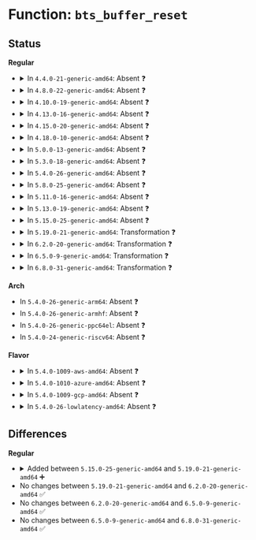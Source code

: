 # Function: <code>bts_buffer_reset</code>

## Status
<b>Regular</b>
<ul>
<li>
<details>
<summary>In <code>4.4.0-21-generic-amd64</code>: Absent ❓</summary>

```json
{
  "name": "bts_buffer_reset",
  "collision_type": "Unique Static",
  "inline_type": "Selective",
  "funcs": [
    {
      "addr": 18446744071578897888,
      "name": "bts_buffer_reset",
      "external": false,
      "loc": "arch/x86/events/intel/bts.c:300",
      "file": "arch/x86/events/intel/bts.c",
      "inline": "not declared, inlined",
      "caller_inline": [
        "arch/x86/events/intel/bts.c:bts_event_add",
        "arch/x86/events/intel/bts.c:intel_bts_interrupt"
      ],
      "caller_func": [
        "arch/x86/events/intel/bts.c:bts_event_add",
        "arch/x86/events/intel/bts.c:intel_bts_interrupt"
      ]
    }
  ],
  "symbols": [
    {
      "addr": 18446744071578897888,
      "name": "bts_buffer_reset.part.2",
      "section": ".text",
      "bind": "STB_LOCAL",
      "size": 554
    }
  ]
}
```
</details>
</li>
<li>
<details>
<summary>In <code>4.8.0-22-generic-amd64</code>: Absent ❓</summary>

```json
{
  "name": "bts_buffer_reset",
  "collision_type": "Unique Static",
  "inline_type": "Selective",
  "funcs": [
    {
      "addr": 18446744071578900273,
      "name": "bts_buffer_reset",
      "external": false,
      "loc": "arch/x86/events/intel/bts.c:370",
      "file": "arch/x86/events/intel/bts.c",
      "inline": "not declared, inlined",
      "caller_inline": [
        "arch/x86/events/intel/bts.c:intel_bts_interrupt",
        "arch/x86/events/intel/bts.c:bts_event_start"
      ],
      "caller_func": [
        "arch/x86/events/intel/bts.c:intel_bts_interrupt",
        "arch/x86/events/intel/bts.c:bts_event_start"
      ]
    }
  ],
  "symbols": [
    {
      "addr": 18446744071578898368,
      "name": "bts_buffer_reset.part.2",
      "section": ".text",
      "bind": "STB_LOCAL",
      "size": 499
    }
  ]
}
```
</details>
</li>
<li>
<details>
<summary>In <code>4.10.0-19-generic-amd64</code>: Absent ❓</summary>

```json
{
  "name": "bts_buffer_reset",
  "collision_type": "Unique Static",
  "inline_type": "Selective",
  "funcs": [
    {
      "addr": 18446744071578900465,
      "name": "bts_buffer_reset",
      "external": false,
      "loc": "arch/x86/events/intel/bts.c:370",
      "file": "arch/x86/events/intel/bts.c",
      "inline": "not declared, inlined",
      "caller_inline": [
        "arch/x86/events/intel/bts.c:intel_bts_interrupt",
        "arch/x86/events/intel/bts.c:bts_event_start"
      ],
      "caller_func": [
        "arch/x86/events/intel/bts.c:intel_bts_interrupt",
        "arch/x86/events/intel/bts.c:bts_event_start"
      ]
    }
  ],
  "symbols": [
    {
      "addr": 18446744071578898576,
      "name": "bts_buffer_reset.part.2",
      "section": ".text",
      "bind": "STB_LOCAL",
      "size": 496
    }
  ]
}
```
</details>
</li>
<li>
<details>
<summary>In <code>4.13.0-16-generic-amd64</code>: Absent ❓</summary>

```json
{
  "name": "bts_buffer_reset",
  "collision_type": "Unique Static",
  "inline_type": "Selective",
  "funcs": [
    {
      "addr": 18446744071578900014,
      "name": "bts_buffer_reset",
      "external": false,
      "loc": "arch/x86/events/intel/bts.c:369",
      "file": "arch/x86/events/intel/bts.c",
      "inline": "not declared, inlined",
      "caller_inline": [
        "arch/x86/events/intel/bts.c:intel_bts_interrupt",
        "arch/x86/events/intel/bts.c:bts_event_start"
      ],
      "caller_func": [
        "arch/x86/events/intel/bts.c:intel_bts_interrupt",
        "arch/x86/events/intel/bts.c:bts_event_start"
      ]
    }
  ],
  "symbols": [
    {
      "addr": 18446744071578898192,
      "name": "bts_buffer_reset.part.2",
      "section": ".text",
      "bind": "STB_LOCAL",
      "size": 484
    }
  ]
}
```
</details>
</li>
<li>
<details>
<summary>In <code>4.15.0-20-generic-amd64</code>: Absent ❓</summary>

```json
{
  "name": "bts_buffer_reset",
  "collision_type": "Unique Static",
  "inline_type": "Selective",
  "funcs": [
    {
      "addr": 18446744071578901454,
      "name": "bts_buffer_reset",
      "external": false,
      "loc": "arch/x86/events/intel/bts.c:369",
      "file": "arch/x86/events/intel/bts.c",
      "inline": "not declared, inlined",
      "caller_inline": [
        "arch/x86/events/intel/bts.c:intel_bts_interrupt",
        "arch/x86/events/intel/bts.c:bts_event_start"
      ],
      "caller_func": [
        "arch/x86/events/intel/bts.c:intel_bts_interrupt",
        "arch/x86/events/intel/bts.c:bts_event_start"
      ]
    }
  ],
  "symbols": [
    {
      "addr": 18446744071578899648,
      "name": "bts_buffer_reset.part.2",
      "section": ".text",
      "bind": "STB_LOCAL",
      "size": 484
    }
  ]
}
```
</details>
</li>
<li>
<details>
<summary>In <code>4.18.0-10-generic-amd64</code>: Absent ❓</summary>

```json
{
  "name": "bts_buffer_reset",
  "collision_type": "Unique Static",
  "inline_type": "Selective",
  "funcs": [
    {
      "addr": 18446744071578903475,
      "name": "bts_buffer_reset",
      "external": false,
      "loc": "arch/x86/events/intel/bts.c:369",
      "file": "arch/x86/events/intel/bts.c",
      "inline": "not declared, inlined",
      "caller_inline": [
        "arch/x86/events/intel/bts.c:intel_bts_interrupt",
        "arch/x86/events/intel/bts.c:bts_event_start"
      ],
      "caller_func": [
        "arch/x86/events/intel/bts.c:intel_bts_interrupt",
        "arch/x86/events/intel/bts.c:bts_event_start"
      ]
    }
  ],
  "symbols": [
    {
      "addr": 18446744071578901536,
      "name": "bts_buffer_reset.part.4",
      "section": ".text",
      "bind": "STB_LOCAL",
      "size": 519
    }
  ]
}
```
</details>
</li>
<li>
<details>
<summary>In <code>5.0.0-13-generic-amd64</code>: Absent ❓</summary>

```json
{
  "name": "bts_buffer_reset",
  "collision_type": "Unique Static",
  "inline_type": "Selective",
  "funcs": [
    {
      "addr": 18446744071578904707,
      "name": "bts_buffer_reset",
      "external": false,
      "loc": "arch/x86/events/intel/bts.c:369",
      "file": "arch/x86/events/intel/bts.c",
      "inline": "not declared, inlined",
      "caller_inline": [
        "arch/x86/events/intel/bts.c:intel_bts_interrupt",
        "arch/x86/events/intel/bts.c:bts_event_start"
      ],
      "caller_func": [
        "arch/x86/events/intel/bts.c:intel_bts_interrupt",
        "arch/x86/events/intel/bts.c:bts_event_start"
      ]
    }
  ],
  "symbols": [
    {
      "addr": 18446744071578902768,
      "name": "bts_buffer_reset.part.4",
      "section": ".text",
      "bind": "STB_LOCAL",
      "size": 519
    }
  ]
}
```
</details>
</li>
<li>
<details>
<summary>In <code>5.3.0-18-generic-amd64</code>: Absent ❓</summary>

```json
{
  "name": "bts_buffer_reset",
  "collision_type": "Unique Static",
  "inline_type": "Selective",
  "funcs": [
    {
      "addr": 18446744071578906953,
      "name": "bts_buffer_reset",
      "external": false,
      "loc": "arch/x86/events/intel/bts.c:363",
      "file": "arch/x86/events/intel/bts.c",
      "inline": "not declared, inlined",
      "caller_inline": [
        "arch/x86/events/intel/bts.c:intel_bts_interrupt",
        "arch/x86/events/intel/bts.c:bts_event_start"
      ],
      "caller_func": [
        "arch/x86/events/intel/bts.c:intel_bts_interrupt",
        "arch/x86/events/intel/bts.c:bts_event_start"
      ]
    }
  ],
  "symbols": [
    {
      "addr": 18446744071578905008,
      "name": "bts_buffer_reset.part.0",
      "section": ".text",
      "bind": "STB_LOCAL",
      "size": 524
    }
  ]
}
```
</details>
</li>
<li>
<details>
<summary>In <code>5.4.0-26-generic-amd64</code>: Absent ❓</summary>

```json
{
  "name": "bts_buffer_reset",
  "collision_type": "Unique Static",
  "inline_type": "Selective",
  "funcs": [
    {
      "addr": 18446744071578908665,
      "name": "bts_buffer_reset",
      "external": false,
      "loc": "arch/x86/events/intel/bts.c:369",
      "file": "arch/x86/events/intel/bts.c",
      "inline": "not declared, inlined",
      "caller_inline": [
        "arch/x86/events/intel/bts.c:intel_bts_interrupt",
        "arch/x86/events/intel/bts.c:bts_event_start"
      ],
      "caller_func": [
        "arch/x86/events/intel/bts.c:intel_bts_interrupt",
        "arch/x86/events/intel/bts.c:bts_event_start"
      ]
    }
  ],
  "symbols": [
    {
      "addr": 18446744071578907376,
      "name": "bts_buffer_reset.part.0",
      "section": ".text",
      "bind": "STB_LOCAL",
      "size": 598
    }
  ]
}
```
</details>
</li>
<li>
<details>
<summary>In <code>5.8.0-25-generic-amd64</code>: Absent ❓</summary>

```json
{
  "name": "bts_buffer_reset",
  "collision_type": "Unique Static",
  "inline_type": "Selective",
  "funcs": [
    {
      "addr": 18446744071578913673,
      "name": "bts_buffer_reset",
      "external": false,
      "loc": "arch/x86/events/intel/bts.c:369",
      "file": "arch/x86/events/intel/bts.c",
      "inline": "not declared, inlined",
      "caller_inline": [
        "arch/x86/events/intel/bts.c:intel_bts_interrupt",
        "arch/x86/events/intel/bts.c:bts_event_start"
      ],
      "caller_func": [
        "arch/x86/events/intel/bts.c:intel_bts_interrupt",
        "arch/x86/events/intel/bts.c:bts_event_start"
      ]
    }
  ],
  "symbols": [
    {
      "addr": 18446744071578912448,
      "name": "bts_buffer_reset.part.0",
      "section": ".text",
      "bind": "STB_LOCAL",
      "size": 531
    }
  ]
}
```
</details>
</li>
<li>
<details>
<summary>In <code>5.11.0-16-generic-amd64</code>: Absent ❓</summary>

```json
{
  "name": "bts_buffer_reset",
  "collision_type": "Unique Static",
  "inline_type": "Selective",
  "funcs": [
    {
      "addr": 18446744071578910953,
      "name": "bts_buffer_reset",
      "external": false,
      "loc": "arch/x86/events/intel/bts.c:369",
      "file": "arch/x86/events/intel/bts.c",
      "inline": "not declared, inlined",
      "caller_inline": [
        "arch/x86/events/intel/bts.c:intel_bts_interrupt",
        "arch/x86/events/intel/bts.c:bts_event_start"
      ],
      "caller_func": [
        "arch/x86/events/intel/bts.c:intel_bts_interrupt",
        "arch/x86/events/intel/bts.c:bts_event_start"
      ]
    }
  ],
  "symbols": [
    {
      "addr": 18446744071578909728,
      "name": "bts_buffer_reset.part.0",
      "section": ".text",
      "bind": "STB_LOCAL",
      "size": 531
    }
  ]
}
```
</details>
</li>
<li>
<details>
<summary>In <code>5.13.0-19-generic-amd64</code>: Absent ❓</summary>

```json
{
  "name": "bts_buffer_reset",
  "collision_type": "Unique Static",
  "inline_type": "Selective",
  "funcs": [
    {
      "addr": 18446744071578915129,
      "name": "bts_buffer_reset",
      "external": false,
      "loc": "arch/x86/events/intel/bts.c:369",
      "file": "arch/x86/events/intel/bts.c",
      "inline": "not declared, inlined",
      "caller_inline": [
        "arch/x86/events/intel/bts.c:intel_bts_interrupt",
        "arch/x86/events/intel/bts.c:bts_event_start"
      ],
      "caller_func": [
        "arch/x86/events/intel/bts.c:intel_bts_interrupt",
        "arch/x86/events/intel/bts.c:bts_event_start"
      ]
    }
  ],
  "symbols": [
    {
      "addr": 18446744071578913904,
      "name": "bts_buffer_reset.part.0",
      "section": ".text",
      "bind": "STB_LOCAL",
      "size": 532
    }
  ]
}
```
</details>
</li>
<li>
<details>
<summary>In <code>5.15.0-25-generic-amd64</code>: Absent ❓</summary>

```json
{
  "name": "bts_buffer_reset",
  "collision_type": "Unique Static",
  "inline_type": "Selective",
  "funcs": [
    {
      "addr": 18446744071578918577,
      "name": "bts_buffer_reset",
      "external": false,
      "loc": "arch/x86/events/intel/bts.c:369",
      "file": "arch/x86/events/intel/bts.c",
      "inline": "not declared, inlined",
      "caller_inline": [
        "arch/x86/events/intel/bts.c:intel_bts_interrupt",
        "arch/x86/events/intel/bts.c:bts_event_start"
      ],
      "caller_func": [
        "arch/x86/events/intel/bts.c:intel_bts_interrupt",
        "arch/x86/events/intel/bts.c:bts_event_start"
      ]
    }
  ],
  "symbols": [
    {
      "addr": 18446744071578917264,
      "name": "bts_buffer_reset.part.0",
      "section": ".text",
      "bind": "STB_LOCAL",
      "size": 585
    },
    {
      "addr": 18446744071592041923,
      "name": "bts_buffer_reset.part.0.cold",
      "section": ".text",
      "bind": "STB_LOCAL",
      "size": 69
    }
  ]
}
```
</details>
</li>
<li>
<details>
<summary>In <code>5.19.0-21-generic-amd64</code>: Transformation ❓</summary>

```c
int bts_buffer_reset(struct bts_buffer * buf, struct perf_output_handle * handle)
```

```json
{
  "name": "bts_buffer_reset",
  "collision_type": "Unique Static",
  "inline_type": "No",
  "funcs": [
    {
      "addr": 0,
      "name": "bts_buffer_reset",
      "external": false,
      "loc": "arch/x86/events/intel/bts.c:375",
      "file": "arch/x86/events/intel/bts.c",
      "inline": "seen, unknown",
      "caller_inline": [],
      "caller_func": [
        "arch/x86/events/intel/bts.c:intel_bts_interrupt",
        "arch/x86/events/intel/bts.c:bts_event_start"
      ]
    }
  ],
  "symbols": [
    {
      "addr": 18446744071578922000,
      "name": "bts_buffer_reset",
      "section": ".text",
      "bind": "STB_LOCAL",
      "size": 634
    },
    {
      "addr": 18446744071593807769,
      "name": "bts_buffer_reset.cold",
      "section": ".text",
      "bind": "STB_LOCAL",
      "size": 90
    }
  ]
}
```
</details>
</li>
<li>
<details>
<summary>In <code>6.2.0-20-generic-amd64</code>: Transformation ❓</summary>

```c
int bts_buffer_reset(struct bts_buffer * buf, struct perf_output_handle * handle)
```

```json
{
  "name": "bts_buffer_reset",
  "collision_type": "Unique Static",
  "inline_type": "No",
  "funcs": [
    {
      "addr": 0,
      "name": "bts_buffer_reset",
      "external": false,
      "loc": "arch/x86/events/intel/bts.c:375",
      "file": "arch/x86/events/intel/bts.c",
      "inline": "seen, unknown",
      "caller_inline": [],
      "caller_func": [
        "arch/x86/events/intel/bts.c:intel_bts_interrupt",
        "arch/x86/events/intel/bts.c:bts_event_start"
      ]
    }
  ],
  "symbols": [
    {
      "addr": 18446744071578938432,
      "name": "bts_buffer_reset",
      "section": ".text",
      "bind": "STB_LOCAL",
      "size": 634
    },
    {
      "addr": 18446744071595952140,
      "name": "bts_buffer_reset.cold",
      "section": ".text",
      "bind": "STB_LOCAL",
      "size": 90
    }
  ]
}
```
</details>
</li>
<li>
<details>
<summary>In <code>6.5.0-9-generic-amd64</code>: Transformation ❓</summary>

```c
int bts_buffer_reset(struct bts_buffer * buf, struct perf_output_handle * handle)
```

```json
{
  "name": "bts_buffer_reset",
  "collision_type": "Unique Static",
  "inline_type": "No",
  "funcs": [
    {
      "addr": 0,
      "name": "bts_buffer_reset",
      "external": false,
      "loc": "arch/x86/events/intel/bts.c:375",
      "file": "arch/x86/events/intel/bts.c",
      "inline": "seen, unknown",
      "caller_inline": [],
      "caller_func": [
        "arch/x86/events/intel/bts.c:intel_bts_interrupt",
        "arch/x86/events/intel/bts.c:bts_event_start"
      ]
    }
  ],
  "symbols": [
    {
      "addr": 18446744071578936800,
      "name": "bts_buffer_reset",
      "section": ".text",
      "bind": "STB_LOCAL",
      "size": 633
    },
    {
      "addr": 18446744071596469321,
      "name": "bts_buffer_reset.cold",
      "section": ".text",
      "bind": "STB_LOCAL",
      "size": 90
    }
  ]
}
```
</details>
</li>
<li>
<details>
<summary>In <code>6.8.0-31-generic-amd64</code>: Transformation ❓</summary>

```c
int bts_buffer_reset(struct bts_buffer * buf, struct perf_output_handle * handle)
```

```json
{
  "name": "bts_buffer_reset",
  "collision_type": "Unique Static",
  "inline_type": "No",
  "funcs": [
    {
      "addr": 0,
      "name": "bts_buffer_reset",
      "external": false,
      "loc": "arch/x86/events/intel/bts.c:375",
      "file": "arch/x86/events/intel/bts.c",
      "inline": "seen, unknown",
      "caller_inline": [],
      "caller_func": [
        "arch/x86/events/intel/bts.c:intel_bts_interrupt",
        "arch/x86/events/intel/bts.c:bts_event_start"
      ]
    }
  ],
  "symbols": [
    {
      "addr": 18446744071578960160,
      "name": "bts_buffer_reset",
      "section": ".text",
      "bind": "STB_LOCAL",
      "size": 633
    },
    {
      "addr": 18446744071597364456,
      "name": "bts_buffer_reset.cold",
      "section": ".text",
      "bind": "STB_LOCAL",
      "size": 90
    }
  ]
}
```
</details>
</li>
</ul>
<b>Arch</b>
<ul>
<li>
In <code>5.4.0-26-generic-arm64</code>: Absent ❓
</li>
<li>
In <code>5.4.0-26-generic-armhf</code>: Absent ❓
</li>
<li>
In <code>5.4.0-26-generic-ppc64el</code>: Absent ❓
</li>
<li>
In <code>5.4.0-24-generic-riscv64</code>: Absent ❓
</li>
</ul>
<b>Flavor</b>
<ul>
<li>
<details>
<summary>In <code>5.4.0-1009-aws-amd64</code>: Absent ❓</summary>

```json
{
  "name": "bts_buffer_reset",
  "collision_type": "Unique Static",
  "inline_type": "Selective",
  "funcs": [
    {
      "addr": 18446744071578908665,
      "name": "bts_buffer_reset",
      "external": false,
      "loc": "arch/x86/events/intel/bts.c:369",
      "file": "arch/x86/events/intel/bts.c",
      "inline": "not declared, inlined",
      "caller_inline": [
        "arch/x86/events/intel/bts.c:intel_bts_interrupt",
        "arch/x86/events/intel/bts.c:bts_event_start"
      ],
      "caller_func": [
        "arch/x86/events/intel/bts.c:intel_bts_interrupt",
        "arch/x86/events/intel/bts.c:bts_event_start"
      ]
    }
  ],
  "symbols": [
    {
      "addr": 18446744071578907376,
      "name": "bts_buffer_reset.part.0",
      "section": ".text",
      "bind": "STB_LOCAL",
      "size": 598
    }
  ]
}
```
</details>
</li>
<li>
<details>
<summary>In <code>5.4.0-1010-azure-amd64</code>: Absent ❓</summary>

```json
{
  "name": "bts_buffer_reset",
  "collision_type": "Unique Static",
  "inline_type": "Selective",
  "funcs": [
    {
      "addr": 18446744071578903897,
      "name": "bts_buffer_reset",
      "external": false,
      "loc": "arch/x86/events/intel/bts.c:369",
      "file": "arch/x86/events/intel/bts.c",
      "inline": "not declared, inlined",
      "caller_inline": [
        "arch/x86/events/intel/bts.c:intel_bts_interrupt",
        "arch/x86/events/intel/bts.c:bts_event_start"
      ],
      "caller_func": [
        "arch/x86/events/intel/bts.c:intel_bts_interrupt",
        "arch/x86/events/intel/bts.c:bts_event_start"
      ]
    }
  ],
  "symbols": [
    {
      "addr": 18446744071578902608,
      "name": "bts_buffer_reset.part.0",
      "section": ".text",
      "bind": "STB_LOCAL",
      "size": 598
    }
  ]
}
```
</details>
</li>
<li>
<details>
<summary>In <code>5.4.0-1009-gcp-amd64</code>: Absent ❓</summary>

```json
{
  "name": "bts_buffer_reset",
  "collision_type": "Unique Static",
  "inline_type": "Selective",
  "funcs": [
    {
      "addr": 18446744071578908601,
      "name": "bts_buffer_reset",
      "external": false,
      "loc": "arch/x86/events/intel/bts.c:369",
      "file": "arch/x86/events/intel/bts.c",
      "inline": "not declared, inlined",
      "caller_inline": [
        "arch/x86/events/intel/bts.c:intel_bts_interrupt",
        "arch/x86/events/intel/bts.c:bts_event_start"
      ],
      "caller_func": [
        "arch/x86/events/intel/bts.c:intel_bts_interrupt",
        "arch/x86/events/intel/bts.c:bts_event_start"
      ]
    }
  ],
  "symbols": [
    {
      "addr": 18446744071578907312,
      "name": "bts_buffer_reset.part.0",
      "section": ".text",
      "bind": "STB_LOCAL",
      "size": 598
    }
  ]
}
```
</details>
</li>
<li>
<details>
<summary>In <code>5.4.0-26-lowlatency-amd64</code>: Absent ❓</summary>

```json
{
  "name": "bts_buffer_reset",
  "collision_type": "Unique Static",
  "inline_type": "Selective",
  "funcs": [
    {
      "addr": 18446744071578909065,
      "name": "bts_buffer_reset",
      "external": false,
      "loc": "arch/x86/events/intel/bts.c:369",
      "file": "arch/x86/events/intel/bts.c",
      "inline": "not declared, inlined",
      "caller_inline": [
        "arch/x86/events/intel/bts.c:intel_bts_interrupt",
        "arch/x86/events/intel/bts.c:bts_event_start"
      ],
      "caller_func": [
        "arch/x86/events/intel/bts.c:intel_bts_interrupt",
        "arch/x86/events/intel/bts.c:bts_event_start"
      ]
    }
  ],
  "symbols": [
    {
      "addr": 18446744071578907776,
      "name": "bts_buffer_reset.part.0",
      "section": ".text",
      "bind": "STB_LOCAL",
      "size": 598
    }
  ]
}
```
</details>
</li>
</ul>

## Differences
<b>Regular</b>
<ul>
<li>
<details>
<summary>Added between <code>5.15.0-25-generic-amd64</code> and <code>5.19.0-21-generic-amd64</code> ➕</summary>

```c
int bts_buffer_reset(struct bts_buffer * buf, struct perf_output_handle * handle)
```
</details>
</li>
<li>
No changes between <code>5.19.0-21-generic-amd64</code> and <code>6.2.0-20-generic-amd64</code> ✅
</li>
<li>
No changes between <code>6.2.0-20-generic-amd64</code> and <code>6.5.0-9-generic-amd64</code> ✅
</li>
<li>
No changes between <code>6.5.0-9-generic-amd64</code> and <code>6.8.0-31-generic-amd64</code> ✅
</li>
</ul>
